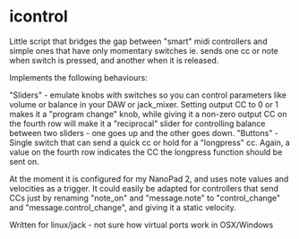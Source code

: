 # icontrol



Little script that bridges the gap between "smart" midi controllers and simple ones that have only 
momentary switches ie. sends one cc or note when switch is pressed, and another when it is released.
 
Implements the following behaviours:

"Sliders" - emulate knobs with switches so you can control parameters like volume or balance in your 
	DAW or jack_mixer.  Setting output CC to 0 or 1 makes it a "program change" knob, while
	giving it a non-zero output CC on the fourth row will make it a "reciprocal" slider for
	controlling balance between two sliders - one goes up and the other goes down.
"Buttons" - Single switch that can send a quick cc or hold for a "longpress" cc. Again, a value on the
	fourth row indicates the CC the longpress function should be sent on.


At the moment it is configured for my NanoPad 2, and uses note values and velocities as a trigger. It
could easily be adapted for controllers that send CCs just by renaming "note_on" and "message.note" to
"control_change" and "message.control_change", and giving it a static velocity.

Written for linux/jack - not sure how virtual ports work in OSX/Windows


